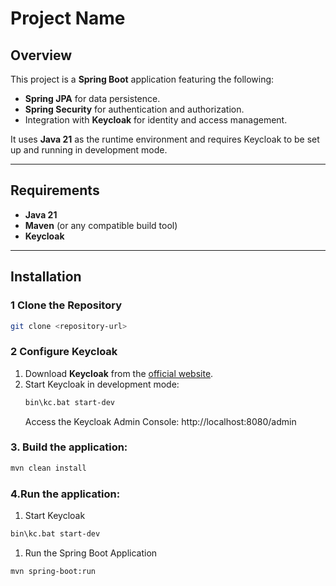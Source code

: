 # Project Name

##  Overview  
This project is a **Spring Boot** application featuring the following:  
- **Spring JPA** for data persistence.  
- **Spring Security** for authentication and authorization.  
- Integration with **Keycloak** for identity and access management.  

It uses **Java 21** as the runtime environment and requires Keycloak to be set up and running in development mode.

---

##  Requirements  
- **Java 21**  
- **Maven** (or any compatible build tool)  
- **Keycloak**  

---

##  Installation  

### 1 Clone the Repository  
```bash
git clone <repository-url>
```
### 2 Configure Keycloak
1. Download **Keycloak** from the [official website](https://www.keycloak.org/downloads).
2. Start Keycloak in development mode:
   ```bash
   bin\kc.bat start-dev
   ```
   Access the Keycloak Admin Console:
  http://localhost:8080/admin
### 3. Build the application:
   ```bash
   mvn clean install
   ```
### 4.Run the application:
1. Start Keycloak
  ```bash
  bin\kc.bat start-dev
```
1. Run the Spring Boot Application
  ```bash
  mvn spring-boot:run
```

   
